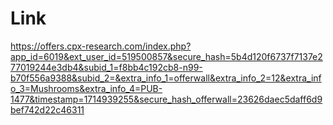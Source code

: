 # Link

https://offers.cpx-research.com/index.php?app_id=6019&ext_user_id=519500857&secure_hash=5b4d120f6737f7137e277019244e3db4&subid_1=f8bb4c192cb8-n99-b70f556a9388&subid_2=&extra_info_1=offerwall&extra_info_2=12&extra_info_3=Mushrooms&extra_info_4=PUB-1477&timestamp=1714939255&secure_hash_offerwall=23626daec5daff6d9bef742d22c46311